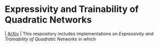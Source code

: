 # Expressivity and Trainability of Quadratic Networks
| [ArXiv](https://arxiv.org/abs/2201.05279) |
This respository includes implementations on *Expressivity and Trainability of Quadratic Networks* in which 



